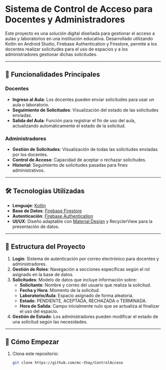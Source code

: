 # Sistema de Control de Acceso para Docentes y Administradores

Este proyecto es una solución digital diseñada para gestionar el acceso a aulas y laboratorios en una institución educativa. Desarrollado utilizando Kotlin en Android Studio, Firebase Authentication y Firestore, permite a los docentes realizar solicitudes para el uso de espacios y a los administradores gestionar dichas solicitudes.

---

## 🚀 Funcionalidades Principales

### Docentes
- **Ingreso al Aula**: Los docentes pueden enviar solicitudes para usar un aula o laboratorio.  
- **Seguimiento de Solicitudes**: Visualización del estado de las solicitudes enviadas.  
- **Salida del Aula**: Función para registrar el fin de uso del aula, actualizando automáticamente el estado de la solicitud.

### Administradores
- **Gestión de Solicitudes**: Visualización de todas las solicitudes enviadas por los docentes.  
- **Control de Acceso**: Capacidad de aceptar o rechazar solicitudes.  
- **Historial**: Seguimiento de solicitudes pasadas para fines administrativos.

---

## 🛠️ Tecnologías Utilizadas
- **Lenguaje**: [Kotlin](https://kotlinlang.org/)  
- **Base de Datos**: [Firebase Firestore](https://firebase.google.com/products/firestore)  
- **Autenticación**: [Firebase Authentication](https://firebase.google.com/products/auth)  
- **UI/UX**: Diseño adaptable con [Material Design](https://material.io/) y RecyclerView para la presentación de datos.

---

## 📂 Estructura del Proyecto
1. **Login**: Sistema de autenticación por correo electrónico para docentes y administradores.
2. **Gestión de Roles**: Navegación a secciones específicas según el rol asignado en la base de datos.
3. **Solicitudes**: Modelo de datos que incluye información sobre:
   - **Solicitante**: Nombre y correo del usuario que realiza la solicitud.
   - **Fecha y Hora**: Momento de la solicitud.
   - **Laboratorio/Aula**: Espacio asignado de forma aleatoria.
   - **Estado**: PENDIENTE, ACEPTADA, RECHAZADA o TERMINADA.
   - **Hora de Salida**: Campo inicialmente nulo que se actualiza al finalizar el uso del espacio.
4. **Gestión de Estado**: Los administradores pueden modificar el estado de una solicitud según las necesidades.

---

## 📑 Cómo Empezar
1. Clona este repositorio:
   ```bash
   git clone https://github.com/mc-thay/ControlAcceso
